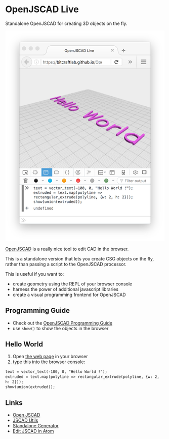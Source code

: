 # OpenJSCAD Live

Standalone OpenJSCAD for creating 3D objects on the fly.

![](OpenJSCad-Live.png)

[OpenJSCAD](https://openjscad.org/) is a really nice tool to edit CAD in the browser.

This is a standalone version that lets you create CSG objects on the fly, rather than passing a script to the OpenJSCAD processor.

This is useful if you want to:

* create geometry using the REPL of your browser console
* harness the power of additional javascript libraries
* create a visual programming frontend for OpenJSCAD

## Programming Guide

- Check out the [OpenJSCAD Programming Guide](https://en.wikibooks.org/wiki/OpenJSCAD_User_Guide#OpenJSCAD_Programming_Guide)
- use `show()` to show the objects in the browser

## Hello World

1. Open [the web page](https://bitcraftlab.github.io/OpenJSCAD-Live) in your browser 
2. type this into the browser console:

```
text = vector_text(-100, 0, "Hello World !");
extruded = text.map(polyline => rectangular_extrude(polyline, {w: 2, h: 2}));
show(union(extruded));
```

## Links

- [Open JSCAD](https://github.com/johnwebbcole/OpenJSCAD.org)
- [JSCAD Utils](https://github.com/johnwebbcole/jscad-utils)
- [Standalone Generator](https://github.com/johnwebbcole/generator-jscad)
- [Edit JSCAD in Atom](https://github.com/johnwebbcole/atom-jscad-viewer)

